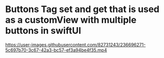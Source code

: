 # Buttons Tag set and get that is used as a customView with multiple buttons in swiftUI

https://user-images.githubusercontent.com/82731243/236696271-5c697b70-3c67-42a3-bc57-ef3a94be4f35.mp4

